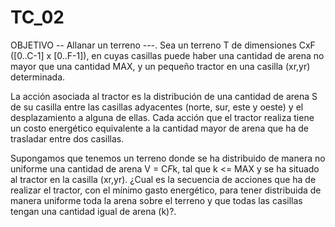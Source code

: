 # TC_02
OBJETIVO -- Allanar un terreno ---.
Sea un terreno T  de dimensiones CxF ([0..C-1] x [0..F-1]), en cuyas casillas puede haber una cantidad de arena no mayor que una cantidad MAX, y un pequeño tractor en una casilla (xr,yr) determinada. 

La acción asociada al tractor es la distribución de una cantidad de arena  S de su casilla entre las casillas adyacentes (norte, sur, este y oeste) y el desplazamiento a alguna de ellas. Cada acción que el tractor realiza tiene un costo energético equivalente a la cantidad mayor de arena que ha de trasladar entre dos casillas.

Supongamos que tenemos un terreno donde se ha distribuido de manera no uniforme una cantidad de arena   V = C*F*k, tal que k <= MAX y se ha situado al tractor en la casilla (xr,yr). ¿Cual es la secuencia de acciones que ha de realizar el tractor, con el mínimo gasto energético, para tener distribuida de manera uniforme toda la arena sobre el terreno y que todas las casillas tengan una cantidad igual de arena (k)?.
